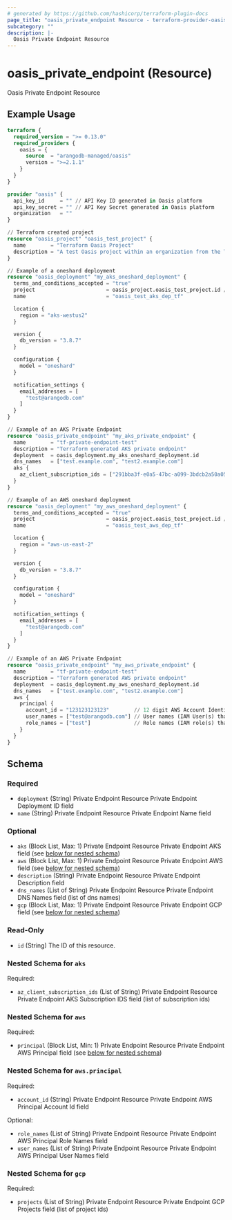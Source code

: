 ```yaml
---
# generated by https://github.com/hashicorp/terraform-plugin-docs
page_title: "oasis_private_endpoint Resource - terraform-provider-oasis"
subcategory: ""
description: |-
  Oasis Private Endpoint Resource
---
```


# oasis_private_endpoint (Resource)

Oasis Private Endpoint Resource

## Example Usage

```terraform
terraform {
  required_version = ">= 0.13.0"
  required_providers {
    oasis = {
      source  = "arangodb-managed/oasis"
      version = ">=2.1.1"
    }
  }
}

provider "oasis" {
  api_key_id     = "" // API Key ID generated in Oasis platform
  api_key_secret = "" // API Key Secret generated in Oasis platform
  organization   = ""
}

// Terraform created project
resource "oasis_project" "oasis_test_project" {
  name        = "Terraform Oasis Project"
  description = "A test Oasis project within an organization from the Terraform Provider"
}

// Example of a oneshard deployment
resource "oasis_deployment" "my_aks_oneshard_deployment" {
  terms_and_conditions_accepted = "true"
  project                       = oasis_project.oasis_test_project.id // Project id where deployment will be created
  name                          = "oasis_test_aks_dep_tf"

  location {
    region = "aks-westus2"
  }

  version {
    db_version = "3.8.7"
  }

  configuration {
    model = "oneshard"
  }

  notification_settings {
    email_addresses = [
      "test@arangodb.com"
    ]
  }
}

// Example of an AKS Private Endpoint
resource "oasis_private_endpoint" "my_aks_private_endpoint" {
  name        = "tf-private-endpoint-test"
  description = "Terraform generated AKS private endpoint"
  deployment  = oasis_deployment.my_aks_oneshard_deployment.id
  dns_names   = ["test.example.com", "test2.example.com"]
  aks {
    az_client_subscription_ids = ["291bba3f-e0a5-47bc-a099-3bdcb2a50a05"]
  }
}

// Example of an AWS oneshard deployment
resource "oasis_deployment" "my_aws_oneshard_deployment" {
  terms_and_conditions_accepted = "true"
  project                       = oasis_project.oasis_test_project.id // Project id where deployment will be created
  name                          = "oasis_test_aws_dep_tf"

  location {
    region = "aws-us-east-2"
  }

  version {
    db_version = "3.8.7"
  }

  configuration {
    model = "oneshard"
  }

  notification_settings {
    email_addresses = [
      "test@arangodb.com"
    ]
  }
}

// Example of an AWS Private Endpoint
resource "oasis_private_endpoint" "my_aws_private_endpoint" {
  name        = "tf-private-endpoint-test"
  description = "Terraform generated AWS private endpoint"
  deployment  = oasis_deployment.my_aws_oneshard_deployment.id
  dns_names   = ["test.example.com", "test2.example.com"]
  aws {
    principal {
      account_id = "123123123123"        // 12 digit AWS Account Identifier
      user_names = ["test@arangodb.com"] // User names (IAM User(s) that are able to setup the private endpoint)
      role_names = ["test"]              // Role names (IAM role(s) that are able to setup the endpoint)
    }
  }
}
```

<!-- schema generated by tfplugindocs -->
## Schema

### Required

- `deployment` (String) Private Endpoint Resource Private Endpoint Deployment ID field
- `name` (String) Private Endpoint Resource Private Endpoint Name field

### Optional

- `aks` (Block List, Max: 1) Private Endpoint Resource Private Endpoint AKS field (see [below for nested schema](#nestedblock--aks))
- `aws` (Block List, Max: 1) Private Endpoint Resource Private Endpoint AWS field (see [below for nested schema](#nestedblock--aws))
- `description` (String) Private Endpoint Resource Private Endpoint Description field
- `dns_names` (List of String) Private Endpoint Resource Private Endpoint DNS Names field (list of dns names)
- `gcp` (Block List, Max: 1) Private Endpoint Resource Private Endpoint GCP field (see [below for nested schema](#nestedblock--gcp))

### Read-Only

- `id` (String) The ID of this resource.

<a id="nestedblock--aks"></a>
### Nested Schema for `aks`

Required:

- `az_client_subscription_ids` (List of String) Private Endpoint Resource Private Endpoint AKS Subscription IDS field (list of subscription ids)


<a id="nestedblock--aws"></a>
### Nested Schema for `aws`

Required:

- `principal` (Block List, Min: 1) Private Endpoint Resource Private Endpoint AWS Principal field (see [below for nested schema](#nestedblock--aws--principal))

<a id="nestedblock--aws--principal"></a>
### Nested Schema for `aws.principal`

Required:

- `account_id` (String) Private Endpoint Resource Private Endpoint AWS Principal Account Id field

Optional:

- `role_names` (List of String) Private Endpoint Resource Private Endpoint AWS Principal Role Names field
- `user_names` (List of String) Private Endpoint Resource Private Endpoint AWS Principal User Names field



<a id="nestedblock--gcp"></a>
### Nested Schema for `gcp`

Required:

- `projects` (List of String) Private Endpoint Resource Private Endpoint GCP Projects field (list of project ids)


